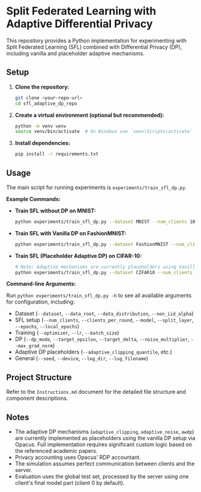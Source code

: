 # Split Federated Learning with Adaptive Differential Privacy

This repository provides a Python implementation for experimenting with Split Federated Learning (SFL) combined with Differential Privacy (DP), including vanilla and placeholder adaptive mechanisms.

## Setup

1.  **Clone the repository:**
    ```bash
    git clone <your-repo-url>
    cd sfl_adaptive_dp_repo
    ```
2.  **Create a virtual environment (optional but recommended):**
    ```bash
    python -m venv venv
    source venv/bin/activate  # On Windows use `venv\Scripts\activate`
    ```
3.  **Install dependencies:**
    ```bash
    pip install -r requirements.txt
    ```

## Usage

The main script for running experiments is `experiments/train_sfl_dp.py`.

**Example Commands:**

*   **Train SFL without DP on MNIST:**
    ```bash
    python experiments/train_sfl_dp.py --dataset MNIST --num_clients 10 --dp_mode none --epochs 5 --model SimpleCNN --split_layer pool1 --batch_size 128 --lr 0.01
    ```

*   **Train SFL with Vanilla DP on FashionMNIST:**
    ```bash
    python experiments/train_sfl_dp.py --dataset FashionMNIST --num_clients 5 --dp_mode vanilla --target_epsilon 1.0 --target_delta 1e-5 --noise_multiplier 1.1 --max_grad_norm 1.0 --epochs 10 --model SimpleCNN --split_layer pool1 --batch_size 64
    ```

*   **Train SFL (Placeholder Adaptive DP) on CIFAR-10:**
    ```bash
    # Note: Adaptive mechanisms are currently placeholders using Vanilla DP settings.
    python experiments/train_sfl_dp.py --dataset CIFAR10 --num_clients 20 --dp_mode adaptive_clipping --target_epsilon 2.0 --target_delta 1e-5 --noise_multiplier 1.0 --max_grad_norm 1.2 --epochs 20 --model ResNet18 --split_layer layer1 --batch_size 256 --lr 0.05
    ```

**Command-line Arguments:**

Run `python experiments/train_sfl_dp.py -h` to see all available arguments for configuration, including:
*   Dataset (`--dataset`, `--data_root`, `--data_distribution`, `--non_iid_alpha`)
*   SFL setup (`--num_clients`, `--clients_per_round`, `--model`, `--split_layer`, `--epochs`, `--local_epochs`)
*   Training (`--optimizer`, `--lr`, `--batch_size`)
*   DP (`--dp_mode`, `--target_epsilon`, `--target_delta`, `--noise_multiplier`, `--max_grad_norm`)
*   Adaptive DP placeholders (`--adaptive_clipping_quantile`, etc.)
*   General (`--seed`, `--device`, `--log_dir`, `--log_filename`)

## Project Structure

Refer to the `Instructions.md` document for the detailed file structure and component descriptions.

## Notes

*   The adaptive DP mechanisms (`adaptive_clipping`, `adaptive_noise`, `awdp`) are currently implemented as placeholders using the vanilla DP setup via Opacus. Full implementation requires significant custom logic based on the referenced academic papers.
*   Privacy accounting uses Opacus' RDP accountant.
*   The simulation assumes perfect communication between clients and the server.
*   Evaluation uses the global test set, processed by the server using one client's final model part (client 0 by default).
